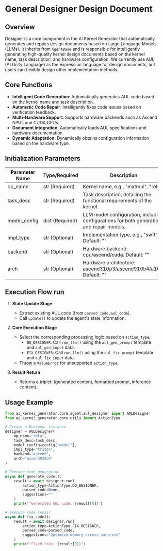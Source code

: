 # General Designer Design Document

## Overview
Designer is a core component in the AI Kernel Generator that automatically generates and repairs design documents based on Large Language Models (LLMs). It inherits from `AgentBase` and is responsible for intelligently generating high-quality kernel design documents based on the kernel name, task description, and hardware configuration. We currently use AUL (AI Unity Language) as the expression language for design documents, but users can flexibly design other implementation methods.

## Core Functions
- **Intelligent Code Generation**: Automatically generates AUL code based on the kernel name and task description.
- **Automatic Code Repair**: Intelligently fixes code issues based on verification feedback.  
- **Multi-Hardware Support**: Supports hardware backends such as Ascend NPUs and CUDA GPUs.
- **Document Integration**: Automatically loads AUL specifications and hardware documentation.
- **Dynamic Adaptation**: Dynamically obtains configuration information based on the hardware type.

## Initialization Parameters
| Parameter Name | Type/Required | Description |
|---------|---------|---------|
| op_name | str (Required) | Kernel name, e.g., "matmul", "relu" |
| task_desc | str (Required) | Task description, detailing the functional requirements of the kernel. |
| model_config | dict (Required) | LLM model configuration, including configurations for both generation and repair models. |
| impl_type | str (Optional) | Implementation type, e.g., "swft". Default: "" |
| backend | str (Optional) | Hardware backend: cpu/ascend/cuda. Default: "" |
| arch | str (Optional) | Hardware architecture: ascend310p3/ascend910b4/a100. Default: "" |

## Execution Flow run

1. **State Update Stage**
   - Extract existing AUL code (from `parsed_code.aul_code`).
   - Call `update()` to update the agent's state information.

2. **Core Execution Stage**  
   - Select the corresponding processing logic based on `action_type`.
     - `DO_DESIGNER`: Call `run_llm()` using the `aul_gen_prompt` template and `aul_gen_input` data.
     - `FIX_DESIGNER`: Call `run_llm()` using the `aul_fix_prompt` template and `aul_fix_input` data.
   - Throw a `ValueError` for unsupported `action_type`.

3. **Result Return**
   - Returns a triplet: (generated content, formatted prompt, inference content).

## Usage Example
```python
from ai_kernel_generator.core.agent.aul_designer import AULDesigner
from ai_kernel_generator.core.utils import ActionType

# Create a Designer instance
designer = AULDesigner(
    op_name="relu",
    task_desc=task_desc,
    model_config=config["model"],
    impl_type="triton",
    backend="ascend",
    arch="ascend910b4"
)

# Execute code generation
async def generate_code():
    result = await designer.run(
        action_type=ActionType.DO_DESIGNER,
        parsed_code=None,
        suggestions=""
    )
    print(f"Generated AUL code: {result[0]}")

# Execute code repair
async def fix_code():
    result = await designer.run(
        action_type=ActionType.FIX_DESIGNER,
        parsed_code=parsed_code,
        suggestions="Optimize memory access patterns"
    )
    print(f"Fixed code: {result[0]}")
``` 